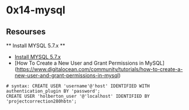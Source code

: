 # 0x14-mysql


## Resourses
 ** Install MYSQL 5.7.x **
- [Install MYSQL 5.7.x](https://www.vultr.com/docs/how-to-install-mysql-5-7-on-ubuntu-20-04/)
- [How To Create a New User and Grant Permissions in MySQL] (https://www.digitalocean.com/community/tutorials/how-to-create-a-new-user-and-grant-permissions-in-mysql)
```
# syntax: CREATE USER 'username'@'host' IDENTIFIED WITH authentication_plugin BY 'password';
CREATE USER 'holberton_user '@'localhost' IDENTIFIED BY 'projectcorrection280hbtn';
```
